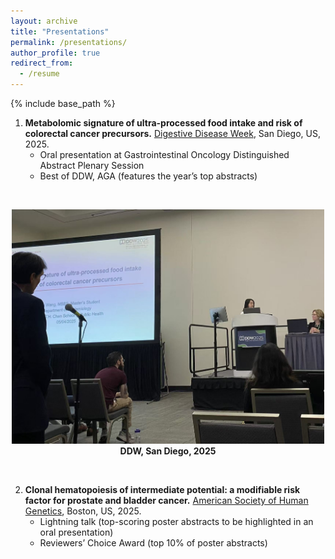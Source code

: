 ```yaml
---
layout: archive
title: "Presentations"
permalink: /presentations/
author_profile: true
redirect_from:
  - /resume
---
```


{% include base_path %}

1. **Metabolomic signature of ultra-processed food intake and risk of colorectal cancer precursors.** [Digestive Disease Week](https://ddw.org/), San Diego, US, 2025.  
    - Oral presentation at Gastrointestinal Oncology Distinguished Abstract Plenary Session  
    - Best of DDW, AGA (features the year’s top abstracts)
<br>
<p align="center">
<img src="/assets/images/ddw2025.jpg" alt="DDW conference" width="500"><br>
<strong>DDW, San Diego, 2025</strong>
</p>
<br>

2. **Clonal hematopoiesis of intermediate potential: a modifiable risk factor for prostate and bladder cancer.** [American Society of Human Genetics](https://meetings.ashg.org/event/ASHG25/home), Boston, US, 2025. 
    - Lightning talk (top-scoring poster abstracts to be highlighted in an oral presentation) 
    - Reviewers’ Choice Award (top 10% of poster abstracts)
<br>

